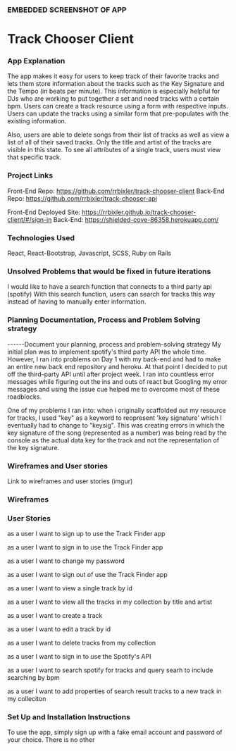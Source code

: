 ### EMBEDDED SCREENSHOT OF APP

# Track Chooser Client

### App Explanation

The app makes it easy for users to keep track of their favorite tracks and lets
them store information about the tracks such as the Key Signature and the Tempo
(in beats per minute).  This information is especially helpful for DJs who are
working to put together a set and need tracks with a certain bpm.
Users can create a track resource using a form with respective inputs.
Users can update the tracks using a similar form that pre-populates with the
existing information.

Also, users are able to delete songs from their list of tracks as well as view
a list of all of their saved tracks. Only the title and artist of the tracks are
visible in this state. To see all attributes of a single track, users must view
that specific track.

 ### Project Links

  Front-End Repo: https://github.com/rrbixler/track-chooser-client
  Back-End Repo: https://github.com/rrbixler/track-chooser-api

  Front-End Deployed Site: https://rrbixler.github.io/track-chooser-client/#/sign-in
  Back-End: https://shielded-cove-86358.herokuapp.com/

 ### Technologies Used

 React, React-Bootstrap, Javascript, SCSS, Ruby on Rails

 ### Unsolved Problems that would be fixed in future iterations

I would like to have a search function that connects to a third party api (spotify)
With this search function, users can search for tracks this way instead of having
to manually enter information.

 ### Planning Documentation, Process and Problem Solving strategy
 ------Document your planning, process and problem-solving strategy
 My initial plan was to implement spotify's third party API the whole time.  However, I  ran into
 problems on Day 1 with my back-end and had to make an entire new back end repository and heroku.
 At that point I decided to put off the third-party API until after project week.  I ran into countless
 error messages while figuring out the ins and outs of react but Googling my error messages and using the
 issue cue helped me to overcome most of these roadblocks.

 One of my problems I ran into: when i originally scaffolded out my resource for tracks, I used "key" as a keyword to reopresent 'key signature' which I eventually had to change to "keysig".  This was creating errors in which the key signature of the song (represented as a number) was being read by the console as the actual data key for the track and not the representation of the key signature.


### Wireframes and User stories
Link to wireframes and user stories (imgur)
### Wireframes


### User Stories

as a user I want to sign up to use the Track Finder app

as a user I want to sign in to use the Track Finder app

as a user I want to change my password

as a user I want to sign out of use the Track Finder app

as a user I want to view a single track by id

as a user I want to view all the tracks in my collection by title and artist

as a user I want to create a track

as a user I want to edit a track by id

as a user I want to delete tracks from my collection

as a user I want to sign in to use the Spotify's API

as a user I want to search spotify for tracks and query searh to include searching by bpm

as a user I want to add properties of search result tracks to a new track in my colleciton

 ### Set Up and Installation Instructions
To use the app, simply sign up with a fake email account and password of your choice.
There is no other
